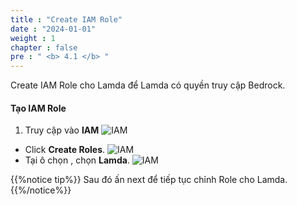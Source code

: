 ```yaml
---
title : "Create IAM Role"
date : "2024-01-01"
weight : 1 
chapter : false
pre : " <b> 4.1 </b> "
---
```


Create IAM Role cho Lamda để Lamda có quyền truy cập Bedrock.

#### Tạo IAM Role

1. Truy cập vào **IAM** 
![IAM](/Work-Shop/images/WS/IAM/IAM.png)
  + Click **Create Roles**.
  ![IAM](/Work-Shop/images/WS/IAM/Create.png)
  + Tại ô chọn , chọn **Lamda**.
  ![IAM](/Work-Shop/images/WS/IAM/SelectLamda.png)
  
 
{{%notice tip%}}
Sau đó ấn next để tiếp tục chỉnh Role cho Lamda.
{{%/notice%}}

